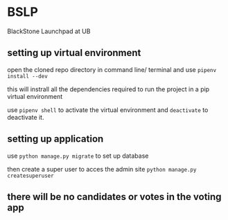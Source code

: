 # BSLP
BlackStone Launchpad at UB 

## setting up virtual environment
  open the cloned repo directory in command line/ terminal and use `pipenv install --dev`
  
   this will instrall all the dependencies required to run the project in a pip virtual environment
   
  use `pipenv shell` to activate the virtual environment and `deactivate` to deactivate it.
  
  
## setting up application
  use `python manage.py migrate` to set up database
  
  then create a super user to acces the admin site `python manage.py createsuperuser`
  
## there will be no candidates or votes in the voting app
